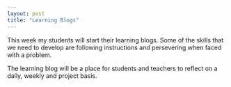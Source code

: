 ```yaml
---
layout: post
title: "Learning Blogs"
---
```


This week my students will start their learning blogs. Some of the skills that we need to develop are following instructions and persevering when faced with a problem.

The learning blog will be a place for students and teachers to reflect on a daily, weekly and project basis.
